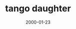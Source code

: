 ---
layout: base.njk
title : 'tango daughter' 
view_title : 'None' 
year : '2000' 
date : '2000-01-23' 
img_file : '/drawing/tango.png' 
html_file : 'tango' 
next_html : 'gettingma.html' 
year_order : '53' 
permalink : "title/{{html_file}}.html"
---